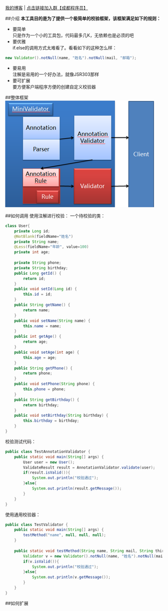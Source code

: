 <a href="http://blog.csdn.net/three_man/" target="_blank">我的博客</a> | <a href="http://url.cn/JEWVPw">点击链接加入群【成都程序员】</a>

##介绍
**本工具目的是为了提供一个极简单的校验框架，该框架满足如下的规则：**
  * 要简单  
只是作为一个小的工具包，代码最多几K，无依赖也是必须的吧 
  * 要优雅  
if.else的调用方式太难看了。看看如下的这种怎么样：  
```Java
new Validator().notNull(name, "姓名").notNull(mail, "邮箱");
```
  * 要易用  
注解是易用的一个好办法，就像JSR303那样
  * 要可扩展  
要方便客户端程序方便的创建自定义校验器

##整体框架
![image](https://raw.githubusercontent.com/wangzijian777/MiniValidator/master/pic/struts.png)

##如何调用
使用注解进行校验：
一个待校验的类：
```Java
class User{
    private Long id;
    @NotBlank(fieldName="姓名")
    private String name;
    @Less(fieldName="年龄", value=100)
    private int age;

    private String phone;
    private String birthday;
    public Long getId() {
        return id;
    }
    public void setId(Long id) {
        this.id = id;
    }
    public String getName() {
        return name;
    }
    public void setName(String name) {
        this.name = name;
    }
    public int getAge() {
        return age;
    }
    public void setAge(int age) {
        this.age = age;
    }
    public String getPhone() {
        return phone;
    }
    public void setPhone(String phone) {
        this.phone = phone;
    }
    public String getBirthday() {
        return birthday;
    }
    public void setBirthday(String birthday) {
        this.birthday = birthday;
    }
}
```
校验测试代码：
```Java
public class TestAnnotationValidator {
    public static void main(String[] args) {
        User user = new User();
        ValidateResult result = AnnotationValidator.validate(user);
        if(result.isValid()){
            System.out.println("校验通过");
        }else{
            System.out.println(result.getMessage());
        }
    }
}
```

使用通用校验器：
```Java
public class TestValidator {
    public static void main(String[] args) {
        testMethod("name", null, null, null);
    }

    public static void testMethod(String name, String mail, String thirdOrderId, String address){
        Validator v = new Validator().notNull(name, "姓名").notNull(mail, "邮箱").notNull(address, "地址");
        if(v.isValid()){
            System.out.println("校验通过");
        }else{
            System.out.println(v.getMessage());
        }
    }
}
```
##如何扩展
